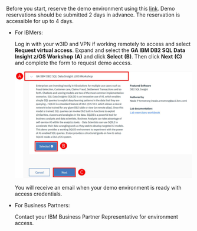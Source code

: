 Before you start, reserve the demo environment using this <a href="https://zva.wdc1a.cirrus.ibm.com/" target="_blank">link</a>. Demo reservations should be submitted 2 days in advance. The reservation is accessible for up to 4 days.

- For IBMers: 
  
  Log in with your w3ID and VPN if working remotely to access and select **Request virtual access**. Expand and select the **GA IBM DB2 SQL Data Insight z/OS Workshop** **(A)** and click **Select** **(B)**. Then click **Next** **(C)** and complete the form to request demo access.

  ![](_attachments/IBMerReservationPage.jpg)

  You will receive an email when your demo environment is ready with access credentials.

- For Business Partners:
  
  Contact your IBM Business Partner Representative for environment access.


